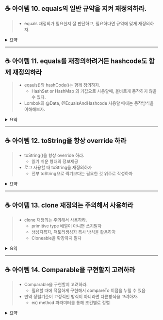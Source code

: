 ## ☕ 아이템 10. equals의 일반 규약을 지켜 재정의하라.

> - equals 재정의가 필요한지 잘 판단하고, 필요하다면 규약에 맞게 재정의하자.

<details>
<summary>요약</summary>

- equals() 재정의 필요하지 않은 경우는 언제일까?
  - 각 인스턴스가 본질적으로 고유한 경우, 즉 값을 나타내는 객체가 아닐 경우
    - 만약 MemberService 클래스가 있을 때, 이 클래스같은 경우는 equals 재정의가 필요하지 않을 것이다.
  - 인스턴스의 논리적 동등성을 비교할 일이 없는 경우
  - 상위 클래스 equals()가 하위에도 딱 들어맞는경우, 그대로 부모것을 사용
    - Set, Map, List 컬렉션 자료구조들이 부모의 equals 를 그대로 사용하고 있다.(참고)
  - 클래스가 애초에 private 이라면 equals() 호출할 일이 없음


- equals() 정의할 때 아래 규약을 만족해야함(읽어보면 당연한 이야기)
  - 반사성 : null이 아닌 모든 참조 값 x에 대하여 x.equals(x)는 true이다
  - 대칭성 : null이 아닌 모든 참조 값 x, y에 대하여, x.equals(y)와 y.equals(x)의 결과는 같다
  - 추이성 : null이 아닌 모든 참조 값 x, y, z에 대하여, x.equals(y)가 true이고 y.equals(z)가 true이면 x.equals(z)도 true이다
  - 일관성 : null이 아닌 모든 참조 값 x, y에 대하여 x.equals(y)를 반복해서 호출하면 항상 true를 반환하거나 항상 false를 반환한다
  - null-아님 : null이 아닌 모든 참조 값 x에 대하여 x.equals(null)은 false이다


- equals()의 비교 동작 패턴
  - == 을 통해 입력값이 자기 자신의 참조인지 확인
  - instanceof 를 통해 입력 타입이 올바른 타입인지 확인
  - 입력을 올바른 타입으로 형변환
  - 핵심 필드들이 모두 일치하는지 확인
  - not null 체크


override 시 주의 사항 요약 
> - equals를 구현했다면 대칭성, 추이성, 일관성을 확인해보자(테스트 코드도 작성해서 확실하게 확인하면 좋다)  
> - equals정의할 때 hashcode도 함께 정의하자  
> - equals 메서드의 입력 타입은 Object 객체를 받도록 하자.  
> - 핵심 필드들의 일치여부를 비교하고, not null 체크를 해야한다.
>   - IDE에서 제공하는 equals 오버라이딩 기능을 이용하자.  


</details>

---

## ☕ 아이템 11. equals를 재정의하려거든 hashcode도 함께 재정의하라

> - eqauls()와 hashCode()는 함께 정의하자.
>   - HashSet or HashMap 의 키값으로 사용할때, 올바르게 동작하지 않을 수 있다.
> - Lombok의 @Data, @EqualsAndHashcode 사용할 때에는 동작방식을 이해해보자.

<details>
<summary>요약</summary>

- ==
  - value의 비교 & Reference type의 주소 비교
- equals
  - 동등한 객체인지 비교
- hashcode
  - 논리적으로 같은 객체라면 같은 해시코드 반환

- 논리적으로 같은 객체(동등하다)는 같은 해시코드를 반환해야한다.
  - HashMap, HashSet 의 key값으로 저장할 때, 동등해야 고유함을 보장한다.
  - equals에서 내부적으로 비교할 때 hashcode값을 확인하기 때문이다.

- hashcode는 직접정의하거나, IED기능을 활용 혹은 Lombok등을 통해 구현할 수 있다.


</details>

---

## ☕ 아이템 12. toString을 항상 override 하라

> - toString()을 항상 override 하라.
>   - 읽기 쉬운 형태의 정보제공
> - 로그 사용할 때 toString을 재정의하자
>   - 전부 toString으로 찍기보다는 필요한 것 위주로 작성하자

<details>
<summary>요약</summary>

- toString() 을 호출하면 "className@16진수의hashcode"가 출력된다.
- 왜 toString()을 사용할까?
  - 간결하고 사람이 읽기 쉬운 형태의 정보를 얻기 위해서
  - 그래서 일반적으로는 toString()을 정의하라고 한다.
- Lombok으로 @ToString을 사용할 수 도있다.
  - 불필요한 정보가 출력된다면 제외할 수 도 있다.
  
</details>

---

## ☕ 아이템 13. clone 재정의는 주의해서 사용하라

> - clone 재정의는 주의해서 사용하라.
>   - primitive type 배열이 아니면 쓰지말자
>   - 생성자복자, 팩토리생성자 복사 방식을 활용하자
>   - Cloneable을 확장하지 말자

<details>
<summary>요약</summary>

- clone() 이란?
  - 내부의 값을 전부 복사한다.
```java
int[] a = {1,2,3,4};
int[] b = a; // shallow copy
b = a.clone(); // deep copy
```

- copy할때 객체는 주소값을 복사한다.
  - 아래와 같은 경우에는 a[0], b[0]이 같은 reference value를 참조하므로 주의해야한다.
```java
Animal[] a = {new Animal("강아지")};
Animal[] b = a.clone();
b[0].setType("고양이");
```

- A를 상속받은 B가 있을 때 b.clone()시 A가 나올 수 있
    
- 객체를 복사할 때 사용할 수 있는 패턴 2가지
  - conversion Constructor
    - 생성자로 객체를 받아서 새롭게 생성
  - conversion Factory
    - static 생성자로 객체를 새롭게 생



</details>

---

## ☕ 아이템 14. Comparable을 구현할지 고려하라

> - Comparable을 구현할지 고려하라.
>   - 필요할 때에 적절하게 구현해서 compareTo 이점을 누릴 수 있음
> - 만약 정렬기준이 고정적인 방식이 아니라면 다른방식을 고려하자.
>   - ex) method 파라미터를 통해 조건별로 정렬

<details>
<summary>요약</summary>

- compareTo 규칙
  - 이 객체가 주어진 객체보다 작으면 음수, 같으면 0, 크면 양의정수 반환
  - 비교할 수 없다면 ClassCastException

- compareTo의 또다른 구현 방식
  - 코드가 간결해진다.
```java
import java.util.Comparator;

private static final Comparator<Person> COMPARATOR =
        Comparator.comparingInt(Person::getAge)
                .thenComparingDouble(Person::getHeight)
                .thenComparing(person -> person.getName());
public int compareTo(Person p) {
    return COMPARATOR.compare(this, p);
}
```


</details>
